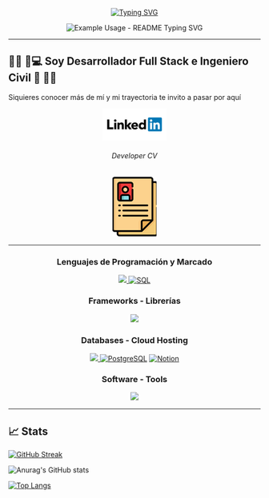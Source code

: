 
<div class="container d-flex justify-content-center" >
  <p align="center">
   <a href="https://git.io/typing-svg"><img src="https://readme-typing-svg.demolab.com?font=Permanent+Marker&size=27&pause=1000&color=2990BD&center=FALSO&vCenter=FALSO&repeat=verdadero&width=435&lines=HOLA!+SOY+RAQUEL...;BIENVENIDOS+A+MI+PERFIL!" alt="Typing SVG" /></a>
  </p>    
  <p align="center">
  <img src="https://github.com/lraquel/lraquel/blob/71d5a84218faeff0103338a2de19c5be3c17b492/raquel_gif.gif" width="1000px"  height="400px" alt="Example Usage - README Typing SVG">
  </p>


---
## 👩‍💻 💾💻 Soy **Desarrollador Full Stack** e **Ingeniero Civil** 🚧 👷‍♀️ 
   Siquieres conocer más de mí y mi trayectoria te invito a pasar por aquí   
  <p align="center">
    <a href="https://www.linkedin.com/in/lraquel/" target="_blank" rel="noopener noreferrer">
      <img src="https://github.com/lraquel/lraquel/blob/acd6148650da33cf4c245bdc2c36184243aabbdc/linkedin_logo_icon.png" alt="developer resume" />
    </a>
  </p>
  <h6 align="center">Developer CV</h6>
  <p align="center">
    <a href="https://drive.google.com/file/d/1HOuE_-q6GuiWZ_s6_VAKdIOP8UE89eXw/view?usp=drive_link" target="_blank" rel="noopener noreferrer">
      <img src="https://github.com/lraquel/lraquel/blob/55c1e0ad221a86d68c7f33059f8f53584908b879/cv_icon.png" alt="developer resume" />
    </a>
  </p> 
     
  
---
  <h3 align="center">Lenguajes de Programación y Marcado</h3>
 <p align="center">
  <a href="https://skillicons.dev">
    <img src="https://skillicons.dev/icons?i=py,js,html,css" />
  </a>
  <a href="https://github.com/search?q=user%3ADenverCoder1+language%3Asql"><img alt="SQL" src="https://custom-icon-badges.demolab.com/badge/SQL-025E8C.svg?logo=database&logoColor=white"></a>
</p>
<h3 align="center">Frameworks - Librerías</h3>  
 <p align="center">
  <a href="https://skillicons.dev">
    <img src="https://skillicons.dev/icons?i=react,bootstrap,flask,materialui,jest" />
  </a>
</p>
<h3 align="center">Databases - Cloud Hosting</h3>  
 <p align="center">
  <a href="https://skillicons.dev">
    <img src="https://skillicons.dev/icons?i=mysql,sqlite" />
  </a>
  <a href="#"><img alt="PostgreSQL" src ="https://img.shields.io/badge/PostgreSQL-316192.svg?logo=postgresql&logoColor=white"></a>
   <a href="#"><img alt="Notion" src="https://img.shields.io/badge/Notion-010101.svg?logo=notion&logoColor=white"></a> 
</p>
<h3 align="center">Software - Tools</h3>  
 <p align="center">
  <a href="https://skillicons.dev">
    <img src="https://skillicons.dev/icons?i=docker,git,github,discord,autocad,sketchup"/>
  </a> 
</p>      
</div>  

---
## 📈 Stats


[![GitHub Streak](http://github-readme-streak-stats.herokuapp.com?user=lraquel&theme=onedark-duo&mode=weekly)](https://git.io/streak-stats)   

![Anurag's GitHub stats](https://github-readme-stats.vercel.app/api?username=lraquel&show_icons=true&theme=flag-india)

[![Top Langs](https://github-readme-stats.vercel.app/api/top-langs/?username=lraquel&layout=compact&theme=flag-india)](https://github.com/anuraghazra/github-readme-stats)




